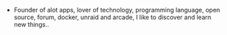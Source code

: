 - Founder of alot apps, lover of technology, programming language, open source, forum, docker, unraid and arcade, I like to discover and learn new things..
  <br>




























































































































































































































































































































































































































































































































































































































































































































































































































